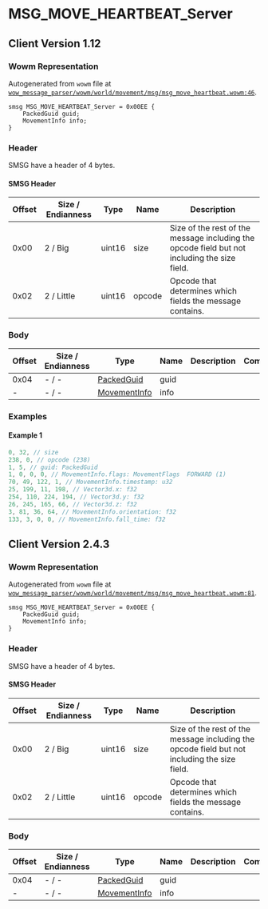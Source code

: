 # MSG_MOVE_HEARTBEAT_Server

## Client Version 1.12

### Wowm Representation

Autogenerated from `wowm` file at [`wow_message_parser/wowm/world/movement/msg/msg_move_heartbeat.wowm:46`](https://github.com/gtker/wow_messages/tree/main/wow_message_parser/wowm/world/movement/msg/msg_move_heartbeat.wowm#L46).
```rust,ignore
smsg MSG_MOVE_HEARTBEAT_Server = 0x00EE {
    PackedGuid guid;
    MovementInfo info;
}
```
### Header

SMSG have a header of 4 bytes.

#### SMSG Header

| Offset | Size / Endianness | Type   | Name   | Description |
| ------ | ----------------- | ------ | ------ | ----------- |
| 0x00   | 2 / Big           | uint16 | size   | Size of the rest of the message including the opcode field but not including the size field.|
| 0x02   | 2 / Little        | uint16 | opcode | Opcode that determines which fields the message contains.|

### Body

| Offset | Size / Endianness | Type | Name | Description | Comment |
| ------ | ----------------- | ---- | ---- | ----------- | ------- |
| 0x04 | - / - | [PackedGuid](../types/packed-guid.md) | guid |  |  |
| - | - / - | [MovementInfo](movementinfo.md) | info |  |  |

### Examples

#### Example 1

```c
0, 32, // size
238, 0, // opcode (238)
1, 5, // guid: PackedGuid
1, 0, 0, 0, // MovementInfo.flags: MovementFlags  FORWARD (1)
70, 49, 122, 1, // MovementInfo.timestamp: u32
25, 199, 11, 198, // Vector3d.x: f32
254, 110, 224, 194, // Vector3d.y: f32
26, 245, 165, 66, // Vector3d.z: f32
3, 81, 36, 64, // MovementInfo.orientation: f32
133, 3, 0, 0, // MovementInfo.fall_time: f32
```
## Client Version 2.4.3

### Wowm Representation

Autogenerated from `wowm` file at [`wow_message_parser/wowm/world/movement/msg/msg_move_heartbeat.wowm:81`](https://github.com/gtker/wow_messages/tree/main/wow_message_parser/wowm/world/movement/msg/msg_move_heartbeat.wowm#L81).
```rust,ignore
smsg MSG_MOVE_HEARTBEAT_Server = 0x00EE {
    PackedGuid guid;
    MovementInfo info;
}
```
### Header

SMSG have a header of 4 bytes.

#### SMSG Header

| Offset | Size / Endianness | Type   | Name   | Description |
| ------ | ----------------- | ------ | ------ | ----------- |
| 0x00   | 2 / Big           | uint16 | size   | Size of the rest of the message including the opcode field but not including the size field.|
| 0x02   | 2 / Little        | uint16 | opcode | Opcode that determines which fields the message contains.|

### Body

| Offset | Size / Endianness | Type | Name | Description | Comment |
| ------ | ----------------- | ---- | ---- | ----------- | ------- |
| 0x04 | - / - | [PackedGuid](../types/packed-guid.md) | guid |  |  |
| - | - / - | [MovementInfo](movementinfo.md) | info |  |  |


